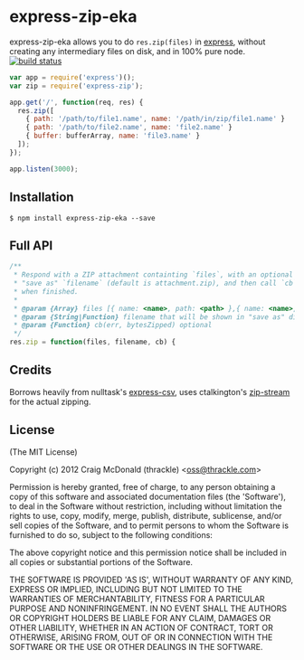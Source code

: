 # express-zip-eka

express-zip-eka allows you to do `res.zip(files)` in [express](http://expressjs.com/), without creating any intermediary files on disk, and in 100% pure node. [![build status](https://secure.travis-ci.org/thrackle/express-zip.png)](http://travis-ci.org/thrackle/express-zip)

```js
var app = require('express')();
var zip = require('express-zip');

app.get('/', function(req, res) {
  res.zip([
    { path: '/path/to/file1.name', name: '/path/in/zip/file1.name' }
    { path: '/path/to/file2.name', name: 'file2.name' }
    { buffer: bufferArray, name: 'file3.name' }
  ]);
});

app.listen(3000);
```

## Installation

    $ npm install express-zip-eka --save

## Full API

```js
/**
 * Respond with a ZIP attachment containting `files`, with an optional
 * "save as" `filename` (default is attachment.zip), and then call `cb`
 * when finished.
 *
 * @param {Array} files [{ name: <name>, path: <path> },{ name: <name>, buffer: <BufferArray> } ]
 * @param {String|Function} filename that will be shown in "save as" dialog
 * @param {Function} cb(err, bytesZipped) optional
 */
res.zip = function(files, filename, cb) {
```

## Credits

Borrows heavily from nulltask's [express-csv](https://github.com/nulltask/express-csv), uses
ctalkington's [zip-stream](https://github.com/ctalkington/node-zip-stream) for the actual zipping.

## License

(The MIT License)

Copyright (c) 2012 Craig McDonald (thrackle) &lt;oss@thrackle.com&gt;

Permission is hereby granted, free of charge, to any person obtaining
a copy of this software and associated documentation files (the
'Software'), to deal in the Software without restriction, including
without limitation the rights to use, copy, modify, merge, publish,
distribute, sublicense, and/or sell copies of the Software, and to
permit persons to whom the Software is furnished to do so, subject to
the following conditions:

The above copyright notice and this permission notice shall be
included in all copies or substantial portions of the Software.

THE SOFTWARE IS PROVIDED 'AS IS', WITHOUT WARRANTY OF ANY KIND,
EXPRESS OR IMPLIED, INCLUDING BUT NOT LIMITED TO THE WARRANTIES OF
MERCHANTABILITY, FITNESS FOR A PARTICULAR PURPOSE AND NONINFRINGEMENT.
IN NO EVENT SHALL THE AUTHORS OR COPYRIGHT HOLDERS BE LIABLE FOR ANY
CLAIM, DAMAGES OR OTHER LIABILITY, WHETHER IN AN ACTION OF CONTRACT,
TORT OR OTHERWISE, ARISING FROM, OUT OF OR IN CONNECTION WITH THE
SOFTWARE OR THE USE OR OTHER DEALINGS IN THE SOFTWARE.
